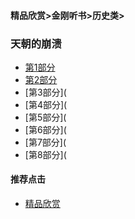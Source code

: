#### 精品欣赏>金刚听书>历史类>

### 天朝的崩溃
- [第1部分](https://youtu.be/kICRvkghqbM)
- [第2部分](https://youtu.be/MfH65hzCFTY)
- [第3部分](
- [第4部分](
- [第5部分](
- [第6部分](
- [第7部分](
- [第8部分](


#### 推荐点击
- [精品欣赏](https://summer200.github.io/content/main)
